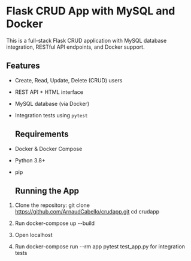# Flask CRUD App with MySQL and Docker
This is a full-stack Flask CRUD application with MySQL database integration, RESTful API endpoints, and Docker support.

## Features
- Create, Read, Update, Delete (CRUD) users
- REST API + HTML interface
- MySQL database (via Docker)
- Integration tests using `pytest`

  ## Requirements
- Docker & Docker Compose
- Python 3.8+
- pip

  ## Running the App
1. Clone the repository:
   git clone https://github.com/ArnaudCabello/crudapp.git
   cd crudapp
   
2. Run docker-compose up --build

3. Open localhost

4. Run docker-compose run --rm app pytest test_app.py for integration tests
   
